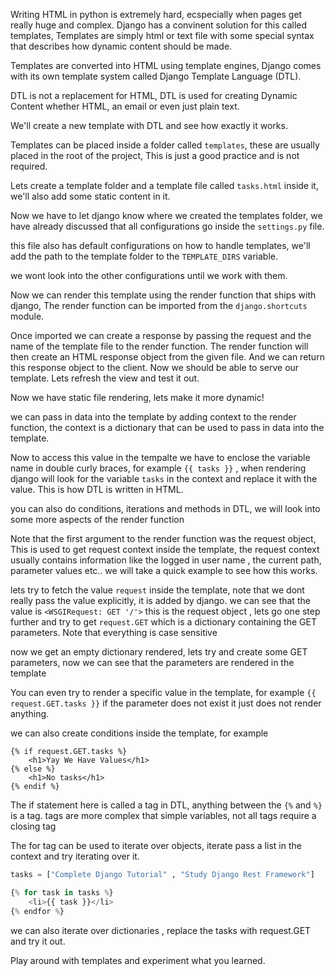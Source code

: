 Writing HTML in python is extremely hard, ecspecially when pages get really huge and complex. Django has a convinent solution for this called templates,
Templates are simply html or text file with some special syntax that describes how dynamic content should be made.

Templates are converted into HTML using template engines, Django comes with its own template system called Django Template Language (DTL).

DTL is not a replacement for HTML, DTL is used for creating Dynamic Content whether HTML, an email or even just plain text.

We'll create a new template with DTL and see how exactly it works.

Templates can be placed inside a folder called `templates`, these are usually placed in the root of the project, This is just a good practice and is not required.

Lets create a template folder and a template file called `tasks.html` inside it, we'll also add some static content in it.

Now we have to let django know where we created the templates folder, we have already discussed that all configurations go inside the `settings.py` file.

this file also has default configurations on how to handle templates, we'll add the path to the template folder to the `TEMPLATE_DIRS` variable.

we wont look into the other configurations until we work with them.

Now we can render this template using the render function that ships with django, The render function can be imported from the `django.shortcuts` module.

Once imported we can create a response by passing the request and the name of the template file to the render function. The render function will then create an HTML response object from the given file. And we can return this response object to the client. Now we should be able to serve our template. Lets refresh the view and test it out.

Now we have static file rendering, lets make it more dynamic!

we can pass in data into the template by adding context to the render function, the context is a dictionary that can be used to pass in data into the template.

Now to access this value in the tempalte we have to enclose the variable name in double curly braces, for example `{{ tasks }}` , when rendering django will look for the variable `tasks` in the context and replace it with the value. This is how DTL is written in HTML.

you can also do conditions, iterations and methods in DTL, we will look into some more aspects of the render function

Note that the first argument to the render function was the request object, This is used to get request context inside the template, the request context usually contains information like the logged in user name , the current path, parameter values etc.. we will take a quick example to see how this works.

lets try to fetch the value `request` inside the template, note that we dont really pass the value explicitly, it is added by django. we can see that the value is `<WSGIRequest: GET '/'>` this is the request object , lets go one step further and try to get `request.GET` which is a dictionary containing the GET parameters. Note that everything is case sensitive

now we get an empty dictionary rendered, lets try and create some GET parameters, now we can see that the parameters are rendered in the template

You can even try to render a specific value in the template, for example `{{ request.GET.tasks }}` if the parameter does not exist it just does not render anything.

we can also create conditions inside the template, for example

```jinja
{% if request.GET.tasks %}
    <h1>Yay We Have Values</h1>
{% else %}
    <h1>No tasks</h1>
{% endif %}
```

The if statement here is called a tag in DTL, anything between the `{%` and `%}` is a tag. tags are more complex that simple variables, not all tags require a closing tag

The for tag can be used to iterate over objects, iterate pass a list in the context and try iterating over it.

```python
tasks = ["Complete Django Tutorial" , "Study Django Rest Framework"]

{% for task in tasks %}
    <li>{{ task }}</li>
{% endfor %}
```

we can also iterate over dictionaries , replace the tasks with request.GET and try it out.

Play around with templates and experiment what you learned.

